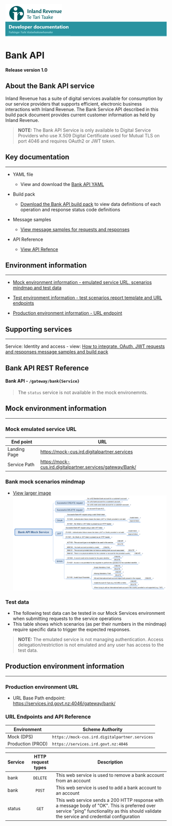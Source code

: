 
![IRD logo](../../Images/IRlogo.gif)
![Software Dev](../../Images/SoftwareDev.png)

# Bank API 

#### Release version 1.0

## About the Bank API service

Inland Revenue has a suite of digital services available for consumption by our service providers that supports efficient, electronic business interactions with Inland Revenue. 
The Bank Service API described in this build pack document provides current customer information as held by Inland Revenue. 

>**NOTE:** The Bank API Service is only available to Digital Service Providers who use X.509 Digital Certificate used for Mutual TLS on port 4046 and requires OAuth2 or JWT token.

## Key documentation
---
- YAML file
	- View and download the [Bank API YAML](Bank%20API%202020-07-16.yaml)

- Build pack 
	- [Download the Bank API build pack](Gateway%20Services%20Build%20pack%20-%20Bank%20API.pdf) to view data definitions of each operation and response status code definitions
	
- Message samples
	- [View message samples for requests and responses](#message-samples)
	
- API Reference	
	- [View API Refence](#Bank-API-REST-Reference)	

## Environment information
---
- [Mock environment information - emulated service URL, scenarios mindmap and test data](#mock-environment-information)

- [Test environment information - test scenarios report template and URL endpoints](#test-environment-information)

- [Production environment information - URL endpoint](#production-environment-information)

## Supporting services
---- 

Service: Identity and access - view: [How to integrate, OAuth, JWT requests and responses message samples and build pack](https://github.com/InlandRevenue/Gateway_Services-Access/tree/master/Identity%20and%20Access)



<a name="Bank-API-REST-Reference"></a>
## Bank API REST Reference

#### Bank API - `/gateway/bank{Service}`


> The `status` service is not available in the mock environemnts. 

<a name="mock-environment-information"></a>
## Mock environment information
---
### Mock emulated service URL
| End point|  URL|
|--|--|
 Landing Page | https://mock-cus.ird.digitalpartner.services
 Service Path | https://mock-cus.ird.digitalpartner.services/gateway/Bank/|

### Bank mock scenarios mindmap

- [View larger image](../images/Bank%20API%20Mock%20Service.png)
![Mock Scenarios](../images/Bank%20API%20Mock%20Service.png)

### Test data

- The following test data can be tested in our Mock Services environment when submitting requests to the service operations
- This table shows which scenarios (as per their numbers in the mindmap) require specific data to trigger the expected responses.

> **NOTE:** The emulated service is not managing authentication. Access delegation/restriction is not emulated and any user has access to the test data.



<a name="production-environment-information"></a>
## Production environment information
---
### Production environment URL

* URL Base Path endpoint: https://services.ird.govt.nz:4046/gateway/bank/


<a name="URL-endpoints"></a>
### URL Endpoints and API Reference

| Environment | Scheme Authority |  
| --- | --- |
| Mock (DPS)| `https://mock-cus.ird.digitalpartner.services`|
| Production (PROD) | `https://services.ird.govt.nz:4046`|


| Service | HTTP request types | Description | 
| -- | :--: | -- | 
|  bank |  `DELETE` | This web service is used to remove a bank account from an account  |
|  bank |  `POST` | This web service is used to add a bank account to an account  |
| status | `GET` | This web service sends a 200 HTTP response with a message body of "OK". This is preferred over service "ping" functionality as this should validate the service and credential configuration |
